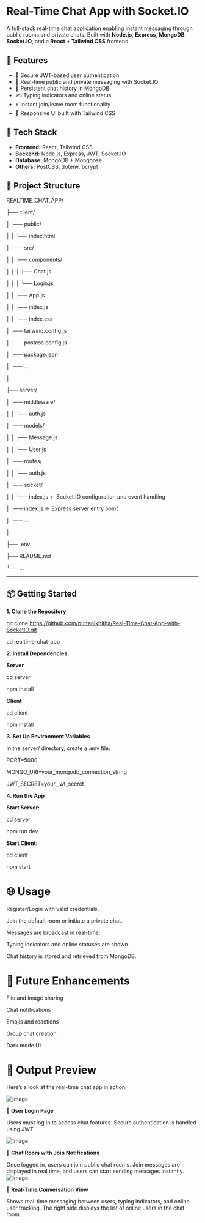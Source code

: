# Real-Time Chat App with Socket.IO

A full-stack real-time chat application enabling instant messaging through public rooms and private chats. Built with **Node.js**, **Express**, **MongoDB**, **Socket.IO**, and a **React + Tailwind CSS** frontend.


## 🚀 Features

- 🔐 Secure JWT-based user authentication
- 📡 Real-time public and private messaging with Socket.IO
- 💾 Persistent chat history in MongoDB
- ✍️ Typing indicators and online status
- ⚡ Instant join/leave room functionality
- 🎨 Responsive UI built with Tailwind CSS


## 🧰 Tech Stack

- **Frontend:** React, Tailwind CSS
- **Backend:** Node.js, Express, JWT, Socket.IO
- **Database:** MongoDB + Mongoose
- **Others:** PostCSS, dotenv, bcrypt


## 📁 Project Structure
REALTIME_CHAT_APP/

├── client/

│ ├── public/

│ │ └── index.html

│ ├── src/

│ │ ├── components/

│ │ │ ├── Chat.js

│ │ │ └── Login.js

│ │ ├── App.js

│ │ ├── index.js

│ │ └── index.css

│ ├── tailwind.config.js

│ ├── postcss.config.js

│ ├── package.json

│ └── ...

│

├── server/

│ ├── middleware/

│ │ └── auth.js

│ ├── models/

│ │ ├── Message.js

│ │ └── User.js

│ ├── routes/

│ │ └── auth.js

│ ├── socket/

│ │ └── index.js ← Socket.IO configuration and event handling

│ ├── index.js ← Express server entry point

│ └── ...

│

├── .env

├── README.md

└── ...

---

## 📦 Getting Started

**1. Clone the Repository**

git clone https://github.com/puttanikhitha/Real-Time-Chat-App-with-SocketIO.git

cd realtime-chat-app

**2. Install Dependencies**

**Server**

cd server

npm install

**Client**

cd client

npm install

**3. Set Up Environment Variables**

In the server/ directory, create a .env file:

PORT=5000

MONGO_URI=your_mongodb_connection_string

JWT_SECRET=your_jwt_secret

**4. Run the App**

**Start Server:**

cd server

npm run dev

**Start Client:**

cd client

npm start

# 🌐 Usage

Register/Login with valid credentials.

Join the default room or initiate a private chat.

Messages are broadcast in real-time.

Typing indicators and online statuses are shown.

Chat history is stored and retrieved from MongoDB.

# 🧪 Future Enhancements

File and image sharing

Chat notifications

Emojis and reactions

Group chat creation

Dark mode UI
# 🎯 Output Preview

Here’s a look at the real-time chat app in action:

![Image](https://github.com/user-attachments/assets/163c43b7-7ebf-4f26-931b-720153aa11ed)



**🔐 User Login Page**

Users must log in to access chat features. Secure authentication is handled using JWT.

![Image](https://github.com/user-attachments/assets/338b17a8-4357-426b-962c-836f57552f0c)



**💬 Chat Room with Join Notifications**

Once logged in, users can join public chat rooms. Join messages are displayed in real time, and users can start sending messages instantly.
![Image](https://github.com/user-attachments/assets/a86ef82d-ca2c-446b-94b5-31d19cd36337)


**👥 Real-Time Conversation View**

Shows real-time messaging between users, typing indicators, and online user tracking. The right side displays the list of online users in the chat room.


